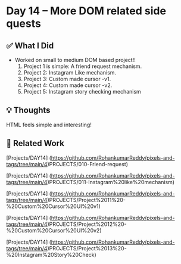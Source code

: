 # Day 14 – More DOM  related side quests

## ✅ What I Did
- Worked on small to medium DOM based project!!
  1) Project 1 is simple: A friend request mechanism.
  2) Project 2: Instagram Like mechanism.
  3) Project 3: Custom made cursor -v1.
  4) Project 4: Custom made cursor -v2.
  5) Project 5: Instagram story checking mechanism

## 💡 Thoughts
HTML feels simple and interesting!

## 🔗 Related Work
[Projects/DAY14] (https://github.com/RohankumarReddy/pixels-and-tags/tree/main/4)PROJECTS/010-Friend-request)

[Projects/DAY14] (https://github.com/RohankumarReddy/pixels-and-tags/tree/main/4)PROJECTS/011-Instagram%20like%20mechanism)

[Projects/DAY14] (https://github.com/RohankumarReddy/pixels-and-tags/tree/main/4)PROJECTS/Project%2011%20-%20Custom%20Cursor%20UI%20v1)

[Projects/DAY14] (https://github.com/RohankumarReddy/pixels-and-tags/tree/main/4)PROJECTS/Project%2012%20-%20Custom%20Cursor%20UI%20v2)

[Projects/DAY14] (https://github.com/RohankumarReddy/pixels-and-tags/tree/main/4)PROJECTS/Project%2013%20-%20Instagram%20Story%20Check)


